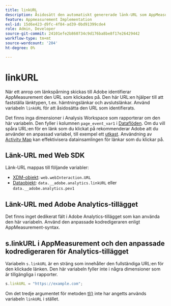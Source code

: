 ```yaml
---
title: linkURL
description: Åsidosätt den automatiskt genererade länk-URL som AppMeasurement använder i länkspårningsanrop.
feature: Appmeasurement Implementation
exl-id: 15d6e423-d9fc-4f84-ad39-0bd91399cde4
role: Admin, Developer
source-git-commit: 24101efe2b860734c9d176ba8be8f17e26429442
workflow-type: tm+mt
source-wordcount: '204'
ht-degree: 0%

---
```


# linkURL

När ett anrop om länkspårning skickas till Adobe identifierar AppMeasurement den URL som klickades på. Den här URL:en hjälper till att fastställa länktypen, t.ex. hämtningslänkar och avslutslänkar. Använd variabeln `linkURL` för att åsidosätta den URL som identifierats.

Det finns inga dimensioner i Analysis Workspace som rapporterar om den här variabeln. Den fyller i kolumnen `page_event_var1` i [Dataflöden](/help/export/analytics-data-feed/data-feed-overview.md). Om du vill spåra URL:en för en länk som du klickat på rekommenderar Adobe att du använder en anpassad variabel, till exempel ett [utkast](../page-vars/prop.md). Användning av [Activity Map](/help/analyze/activity-map/overview.md) kan effektivisera datainsamlingen för länkar som du klickar på.

## Länk-URL med Web SDK

Länk-URL mappas till följande variabler:

* [XDM-objekt](/help/implement/aep-edge/xdm-var-mapping.md): `web.webInteraction.URL`
* [Dataobjekt](/help/implement/aep-edge/data-var-mapping.md): `data.__adobe.analytics.linkURL` eller `data.__adobe.analytics.pev1`

## Länk-URL med Adobe Analytics-tillägget

Det finns inget dedikerat fält i Adobe Analytics-tillägget som kan använda den här variabeln. Använd den anpassade kodredigeraren enligt AppMeasurement-syntax.

## s.linkURL i AppMeasurement och den anpassade kodredigeraren för Analytics-tillägget

Variabeln `s.linkURL` är en sträng som innehåller den fullständiga URL:en för den klickade länken. Den här variabeln fyller inte i några dimensioner som är tillgängliga i rapporter.

```js
s.linkURL = "https://example.com";
```

Om det tredje argumentet för metoden [tl()](../functions/tl-method.md) inte har angetts används variabeln `linkURL` i stället.
